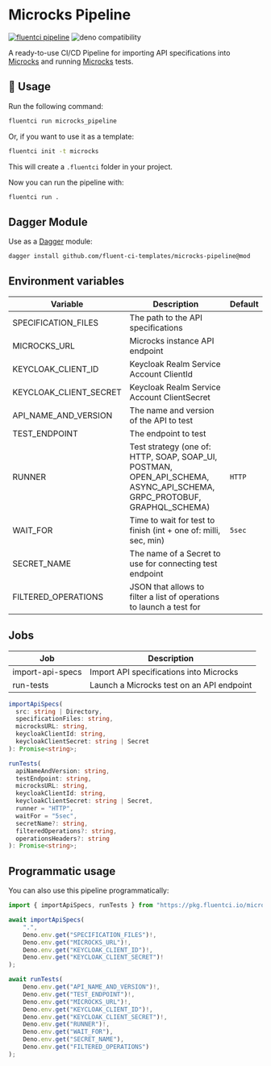 # Microcks Pipeline

[![fluentci pipeline](https://img.shields.io/badge/dynamic/json?label=pkg.fluentci.io&labelColor=%23000&color=%23460cf1&url=https%3A%2F%2Fapi.fluentci.io%2Fv1%2Fpipeline%2Fmicrocks_pipeline&query=%24.version)](https://pkg.fluentci.io/microcks_pipeline)
![deno compatibility](https://shield.deno.dev/deno/^1.37)

A ready-to-use CI/CD Pipeline for importing API specifications into [Microcks](https://microcks.io/) and running [Microcks](https://microcks.io/) tests.

## 🚀 Usage

Run the following command:

```bash
fluentci run microcks_pipeline
```

Or, if you want to use it as a template:

```bash
fluentci init -t microcks
```

This will create a `.fluentci` folder in your project.

Now you can run the pipeline with:

```bash
fluentci run .
```

## Dagger Module

Use as a [Dagger](https://dagger.io) module:

```bash
dagger install github.com/fluent-ci-templates/microcks-pipeline@mod
```

## Environment variables

| Variable          | Description               | Default    |
| ----------------- | ------------------------- | ---------- |
| SPECIFICATION_FILES | The path to the API specifications |  |
| MICROCKS_URL | Microcks instance API endpoint |  |
| KEYCLOAK_CLIENT_ID | Keycloak Realm Service Account ClientId |  |
| KEYCLOAK_CLIENT_SECRET | Keycloak Realm Service Account ClientSecret |  |
| API_NAME_AND_VERSION | The name and version of the API to test |  |
| TEST_ENDPOINT | The endpoint to test |  |
| RUNNER | Test strategy (one of: HTTP, SOAP, SOAP_UI, POSTMAN, OPEN_API_SCHEMA, ASYNC_API_SCHEMA, GRPC_PROTOBUF, GRAPHQL_SCHEMA) | `HTTP` |
| WAIT_FOR | Time to wait for test to finish (int + one of: milli, sec, min) | `5sec` |
| SECRET_NAME | The name of a Secret to use for connecting test endpoint |  |
| FILTERED_OPERATIONS | JSON that allows to filter a list of operations to launch a test for |  |



## Jobs

| Job              | Description                               |
| ---------------- | ----------------------------------------- |
| import-api-specs | Import API specifications into Microcks   |
| run-tests        | Launch a Microcks test on an API endpoint |

```typescript
importApiSpecs(
  src: string | Directory,
  specificationFiles: string,
  microcksURL: string,
  keycloakClientId: string,
  keycloakClientSecret: string | Secret
): Promise<string>;

runTests(
  apiNameAndVersion: string,
  testEndpoint: string,
  microcksURL: string,
  keycloakClientId: string,
  keycloakClientSecret: string | Secret,
  runner = "HTTP",
  waitFor = "5sec",
  secretName?: string,
  filteredOperations?: string,
  operationsHeaders?: string
): Promise<string>;
```

## Programmatic usage

You can also use this pipeline programmatically:

```ts
import { importApiSpecs, runTests } from "https://pkg.fluentci.io/microcks_pipeline@v0.1.2/mod.ts";

await importApiSpecs(
    ".",
    Deno.env.get("SPECIFICATION_FILES")!,
    Deno.env.get("MICROCKS_URL")!,
    Deno.env.get("KEYCLOAK_CLIENT_ID")!,
    Deno.env.get("KEYCLOAK_CLIENT_SECRET")!
);

await runTests(
    Deno.env.get("API_NAME_AND_VERSION")!,
    Deno.env.get("TEST_ENDPOINT")!,
    Deno.env.get("MICROCKS_URL")!,
    Deno.env.get("KEYCLOAK_CLIENT_ID")!,
    Deno.env.get("KEYCLOAK_CLIENT_SECRET")!,
    Deno.env.get("RUNNER")!,
    Deno.env.get("WAIT_FOR"),
    Deno.env.get("SECRET_NAME"),
    Deno.env.get("FILTERED_OPERATIONS")
);
```
